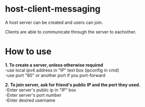 # host-client-messaging

A host server can be created and users can join.

Clients are able to communicate through the server to eachother.

# How to use

**1. To create a server, unless otherwise required**
  <br>-use local ipv4 address in "IP" text box (ipconfig in cmd)
  <br>-use port "80" or another port if you port-forward

**2. To join server, ask for friend's public IP and the port they used.**
  <br>-Enter server's public ip in "IP" box
  <br>-Enter server's port number
  <br>-Enter desired username
